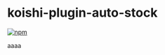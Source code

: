 # koishi-plugin-auto-stock

[![npm](https://img.shields.io/npm/v/koishi-plugin-auto-stock?style=flat-square)](https://www.npmjs.com/package/koishi-plugin-auto-stock)

aaaa
